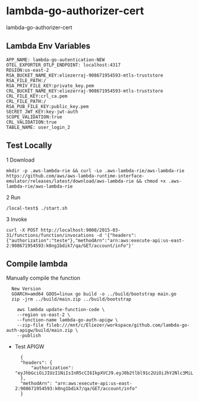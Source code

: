 # lambda-go-authorizer-cert

lambda-go-authorizer-cert

## Lambda Env Variables

    APP_NAME: lambda-go-autentication-NEW
    OTEL_EXPORTER_OTLP_ENDPOINT: localhost:4317
    REGION:us-east-2
    RSA_BUCKET_NAME_KEY:eliezerraj-908671954593-mtls-truststore
    RSA_FILE_PATH:/
    RSA_PRIV_FILE_KEY:private_key.pem
    CRL_BUCKET_NAME_KEY:eliezerraj-908671954593-mtls-truststore
    CRL_FILE_KEY:crl_ca.pem
    CRL_FILE_PATH:/
    RSA_PUB_FILE_KEY:public_key.pem
    SECRET_JWT_KEY:key-jwt-auth
    SCOPE_VALIDATION:true
    CRL_VALIDATION:true
    TABLE_NAME: user_login_2      
    
## Test Locally

1 Download

    mkdir -p .aws-lambda-rie && curl -Lo .aws-lambda-rie/aws-lambda-rie https://github.com/aws/aws-lambda-runtime-interface-emulator/releases/latest/download/aws-lambda-rie && chmod +x .aws-lambda-rie/aws-lambda-rie

2 Run

    /local-test$ ./start.sh

3 Invoke

    curl -X POST http://localhost:9000/2015-03-31/functions/function/invocations -d '{"headers":{"authorization":"teste"},"methodArn":"arn:aws:execute-api:us-east-2:908671954593:k0ng1bdik7/qa/GET/account/info"}'

## Compile lambda

   Manually compile the function

      New Version
      GOARCH=amd64 GOOS=linux go build -o ../build/bootstrap main.go
      zip -jrm ../build/main.zip ../build/bootstrap

        aws lambda update-function-code \
        --region us-east-2 \
        --function-name lambda-go-auth-apigw \
        --zip-file fileb:///mnt/c/Eliezer/workspace/github.com/lambda-go-auth-apigw/build/main.zip \
        --publish

+ Test APIGW

        {
        "headers": {
            "authorization": "eyJhbGciOiJIUzI1NiIsInR5cCI6IkpXVCJ9.eyJ0b2tlbl91c2UiOiJhY2Nlc3MiLCJpc3MiOiJsYW1iZGEtZ28tYXV0ZW50aWNhdGlvbiIsInZlcnNpb24iOiIyIiwiand0X2lkIjoiN2RmZGI4MDctZmU2ZC00NDE2LWE3YTgtZDA3NmRiM2ZlYTc1IiwidXNlcm5hbWUiOiJhZG1pbiIsInNjb3BlIjpbImFkbWluIl0sImV4cCI6MTczMzU0MDE2OX0.BFpRsLG26M_q_edK0RhtoMGibViupmEZJuQv1Nnqa2k"
        },
        "methodArn": "arn:aws:execute-api:us-east-2:908671954593:k0ng1bdik7/qa/GET/account/info"
        }